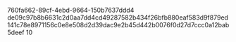 760fa662-89cf-4ebd-9664-150b7637ddd4
de09c97b8b6631c2d0aa7dd4cd49287582b434f26bfb880eaf583d9f879ed141c78e8971156c0e8e508d2d39dac9e2b45d442b0076f0d27d7ccc0a12bab5deef
10
